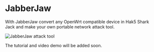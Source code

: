 # JabberJaw
With JabberJaw convert any OpenWrt compatible device in Hak5 Shark Jack and make your own portable network attack tool.

![JabberJaw attack tool](https://i.ibb.co/QCxmTjW/jabberjaw.png)

The tutorial and video demo will be added soon.